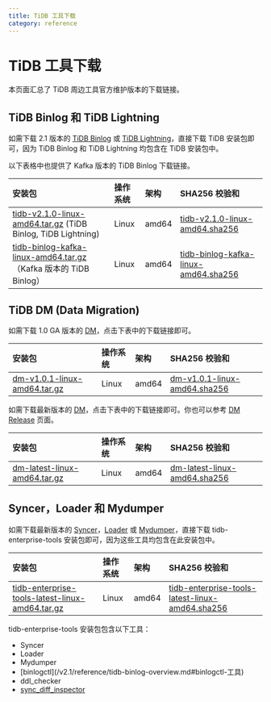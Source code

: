 ```yaml
---
title: TiDB 工具下载
category: reference
---
```


# TiDB 工具下载

本页面汇总了 TiDB 周边工具官方维护版本的下载链接。

## TiDB Binlog 和 TiDB Lightning

如需下载 2.1 版本的 [TiDB Binlog](/v2.1/reference/tidb-binlog-overview.md) 或 [TiDB Lightning](/v2.1/reference/tools/tidb-lightning/overview.md)，直接下载 TiDB 安装包即可，因为 TiDB Binlog 和 TiDB Lightning 均包含在 TiDB 安装包中。

以下表格中也提供了 Kafka 版本的 TiDB Binlog 下载链接。

| 安装包                                                                                                                             | 操作系统  | 架构    | SHA256 校验和                                                                                               |
|:------------------------------------------------------------------------------------------------------------------------------- |:----- |:----- |:-------------------------------------------------------------------------------------------------------- |
| [tidb-v2.1.0-linux-amd64.tar.gz](http://download.pingcap.org/tidb-v2.1.0-linux-amd64.tar.gz) (TiDB Binlog, TiDB Lightning)      | Linux | amd64 | [tidb-v2.1.0-linux-amd64.sha256](http://download.pingcap.org/tidb-v2.1.0-linux-amd64.sha256)             |
| [tidb-binlog-kafka-linux-amd64.tar.gz](http://download.pingcap.org/tidb-binlog-kafka-linux-amd64.tar.gz)（Kafka 版本的 TiDB Binlog） | Linux | amd64 | [tidb-binlog-kafka-linux-amd64.sha256](http://download.pingcap.org/tidb-binlog-kafka-linux-amd64.sha256) |


## TiDB DM (Data Migration)

如需下载 1.0 GA 版本的 [DM](https://github.com/pingcap/dm)，点击下表中的下载链接即可。

| 安装包                                                                                      | 操作系统  | 架构    | SHA256 校验和                                                                               |
|:---------------------------------------------------------------------------------------- |:----- |:----- |:---------------------------------------------------------------------------------------- |
| [dm-v1.0.1-linux-amd64.tar.gz](http://download.pingcap.org/dm-v1.0.1-linux-amd64.tar.gz) | Linux | amd64 | [dm-v1.0.1-linux-amd64.sha256](http://download.pingcap.org/dm-v1.0.1-linux-amd64.sha256) |


如需下载最新版本的 [DM](https://github.com/pingcap/dm)，点击下表中的下载链接即可。你也可以参考 [DM Release](https://github.com/pingcap/dm/releases) 页面。

| 安装包                                                                                      | 操作系统  | 架构    | SHA256 校验和                                                                               |
|:---------------------------------------------------------------------------------------- |:----- |:----- |:---------------------------------------------------------------------------------------- |
| [dm-latest-linux-amd64.tar.gz](http://download.pingcap.org/dm-latest-linux-amd64.tar.gz) | Linux | amd64 | [dm-latest-linux-amd64.sha256](http://download.pingcap.org/dm-latest-linux-amd64.sha256) |


## Syncer，Loader 和 Mydumper

如需下载最新版本的 [Syncer](/v2.1/reference/tools/syncer.md)，[Loader](/v2.1/reference/tools/loader.md) 或 [Mydumper](/v2.1/reference/tools/mydumper.md)，直接下载 tidb-enterprise-tools 安装包即可，因为这些工具均包含在此安装包中。

| 安装包                                                                                                                            | 操作系统  | 架构    | SHA256 校验和                                                                                                                     |
|:------------------------------------------------------------------------------------------------------------------------------ |:----- |:----- |:------------------------------------------------------------------------------------------------------------------------------ |
| [tidb-enterprise-tools-latest-linux-amd64.tar.gz](http://download.pingcap.org/tidb-enterprise-tools-latest-linux-amd64.tar.gz) | Linux | amd64 | [tidb-enterprise-tools-latest-linux-amd64.sha256](http://download.pingcap.org/tidb-enterprise-tools-latest-linux-amd64.sha256) |


tidb-enterprise-tools 安装包包含以下工具：

- Syncer
- Loader
- Mydumper
- \[binlogctl\](/v2.1/reference/tidb-binlog-overview.md#binlogctl-工具)
- ddl_checker
- [sync_diff_inspector](/v2.1/reference/tools/sync-diff-inspector/overview.md)